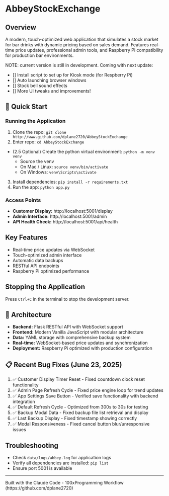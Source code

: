 # AbbeyStockExchange

## Overview
A modern, touch-optimized web application that simulates a stock market for bar drinks with dynamic pricing based on sales demand. Features real-time price updates, professional admin tools, and Raspberry Pi compatibility for production bar environments.

NOTE: current version is still in development.
Coming with next update:
- [] Install script to set up for Kiosk mode (for Respberry Pi)
- [] Auto launching browser windows
- [] Stock bell sound effects
- [] More UI tweaks and improvements!

## 🚀 Quick Start

### Running the Application
1. Clone the repo: `git clone http://www.github.com/dplane2720/AbbeyStockExchange`
2. Enter repo: `cd AbbeyStockExchange`
- (2.5 Optional) Create the python virtual environment: `python -m venv venv`
  - Source the venv
  - On Mac / Linux: `source venv/bin/activate`
  - On Windows: `venv\Scripts\activate`
3. Install dependencies: `pip install -r requirements.txt`
4. Run the app: `python app.py`

### Access Points
- **Customer Display:** http://localhost:5001/display
- **Admin Interface:** http://localhost:5001/admin  
- **API Health Check:** http://localhost:5001/api/health

## Key Features

- Real-time price updates via WebSocket
- Touch-optimized admin interface
- Automatic data backups
- RESTful API endpoints
- Raspberry Pi optimized performance

## Stopping the Application

Press `Ctrl+C` in the terminal to stop the development server.

## 🔧 Architecture
- **Backend:** Flask RESTful API with WebSocket support
- **Frontend:** Modern Vanilla JavaScript with modular architecture
- **Data:** YAML storage with comprehensive backup system
- **Real-time:** WebSocket-based price updates and synchronization
- **Deployment:** Raspberry Pi optimized with production configuration

## 📋 Recent Bug Fixes (June 23, 2025)
1. ✅ Customer Display Timer Reset - Fixed countdown clock reset functionality
2. ✅ Admin Page Refresh Cycle - Fixed price engine loop for trend updates  
3. ✅ App Settings Save Button - Verified save functionality with backend integration
4. ✅ Default Refresh Cycle - Optimized from 300s to 30s for testing
5. ✅ Backup Modal Data - Fixed backup file list retrieval and display
6. ✅ Last Backup Display - Fixed timestamp showing correctly
7. ✅ Modal Responsiveness - Fixed cancel button blur/unresponsive issues

## Troubleshooting

- Check `data/logs/abbey.log` for application logs
- Verify all dependencies are installed: `pip list`
- Ensure port 5001 is available

<hr>
Built with the Claude Code - 100xProgramming Workflow (https://github.com/dplane2720)
